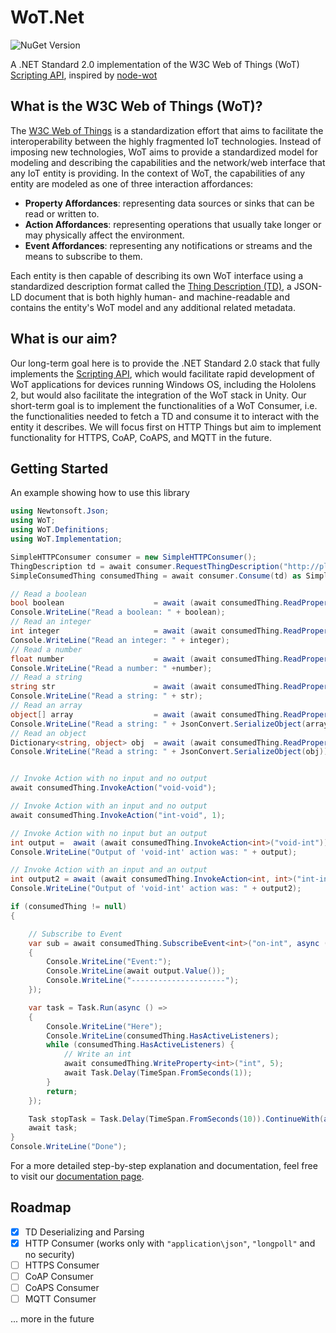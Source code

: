 # WoT.Net

![NuGet Version](https://img.shields.io/nuget/v/WoT.Net)


A .NET Standard 2.0 implementation of the W3C Web of Things (WoT) [Scripting API](https://www.w3.org/TR/wot-scripting-api/), inspired by [node-wot](https://github.com/eclipse-thingweb/node-wot)

## What is the W3C Web of Things (WoT)?
The [W3C Web of Things](https://www.w3.org/WoT/) is a standardization effort that aims to facilitate the interoperability between the highly fragmented IoT technologies.
Instead of imposing new technologies, WoT aims to provide a standardized model for modeling and describing the capabilities and the network/web interface that any 
IoT entity is providing. In the context of WoT, the capabilities of any entity are modeled as one of three interaction affordances:
* **Property Affordances**: representing data sources or sinks that can be read or written to.
* **Action Affordances**: representing operations that usually take longer or may physically affect the environment.
* **Event Affordances**: representing any notifications or streams and the means to subscribe to them.

Each entity is then capable of describing its own WoT interface using a standardized description format called the [Thing Description (TD)](https://www.w3.org/TR/wot-thing-description11/),
a JSON-LD document that is both highly human- and machine-readable and contains the entity's WoT model and any additional related metadata.

## What is our aim?
Our long-term goal here is to provide the .NET Standard 2.0 stack that fully implements the [Scripting API](https://www.w3.org/TR/wot-scripting-api/), which would facilitate
rapid development of WoT applications for devices running Windows OS, including the Hololens 2, but would also facilitate the integration of the WoT stack in Unity.
Our short-term goal is to implement the functionalities of a WoT Consumer, i.e. the functionalities needed to fetch a TD and consume it to interact with the entity it describes.
We will focus first on HTTP Things but aim to implement functionality for HTTPS, CoAP, CoAPS, and MQTT in the future.

## Getting Started
An example showing how to use this library
```csharp
using Newtonsoft.Json;
using WoT;
using WoT.Definitions;
using WoT.Implementation;

SimpleHTTPConsumer consumer = new SimpleHTTPConsumer();
ThingDescription td = await consumer.RequestThingDescription("http://plugfest.thingweb.io:8083/testthing");
SimpleConsumedThing consumedThing = await consumer.Consume(td) as SimpleConsumedThing;

// Read a boolean
bool boolean                    = await (await consumedThing.ReadProperty<bool>("bool")).Value();
Console.WriteLine("Read a boolean: " + boolean);
// Read an integer
int integer                     = await (await consumedThing.ReadProperty<int>("int")).Value();
Console.WriteLine("Read an integer: " + integer);
// Read a number
float number                    = await (await consumedThing.ReadProperty<float>("num")).Value();
Console.WriteLine("Read a number: " +number);
// Read a string
string str                      = await (await consumedThing.ReadProperty<string>("string")).Value();
Console.WriteLine("Read a string: " + str);
// Read an array
object[] array                  = await (await consumedThing.ReadProperty<object[]>("array")).Value();
Console.WriteLine("Read a string: " + JsonConvert.SerializeObject(array));
// Read an object
Dictionary<string, object> obj  = await (await consumedThing.ReadProperty<Dictionary<string, object>>("object")).Value();
Console.WriteLine("Read a string: " + JsonConvert.SerializeObject(obj));


// Invoke Action with no input and no output
await consumedThing.InvokeAction("void-void");

// Invoke Action with an input and no output
await consumedThing.InvokeAction("int-void", 1);

// Invoke Action with no input but an output
int output =  await (await consumedThing.InvokeAction<int>("void-int")).Value();
Console.WriteLine("Output of 'void-int' action was: " + output);

// Invoke Action with an input and an output
int output2 = await (await consumedThing.InvokeAction<int, int>("int-int", 4)).Value();
Console.WriteLine("Output of 'void-int' action was: " + output2);

if (consumedThing != null)
{

    // Subscribe to Event
    var sub = await consumedThing.SubscribeEvent<int>("on-int", async (output) =>
    {
        Console.WriteLine("Event:");
        Console.WriteLine(await output.Value());
        Console.WriteLine("---------------------");
    });

    var task = Task.Run(async () =>
    {
        Console.WriteLine("Here");
        Console.WriteLine(consumedThing.HasActiveListeners);
        while (consumedThing.HasActiveListeners) {
            // Write an int
            await consumedThing.WriteProperty<int>("int", 5);
            await Task.Delay(TimeSpan.FromSeconds(1));
        }
        return;
    });

    Task stopTask = Task.Delay(TimeSpan.FromSeconds(10)).ContinueWith(async (task) => { await sub.Stop(); });
    await task;
}
Console.WriteLine("Done");
```
For a more detailed step-by-step explanation and documentation, feel free to visit our [documentation page](https://tum-esi.github.io/WoT.Net/).

## Roadmap
- [X] TD Deserializing and Parsing 
- [X] HTTP Consumer (works only with `"application\json"`, `"longpoll"` and no security)
- [ ] HTTPS Consumer
- [ ] CoAP Consumer
- [ ] CoAPS Consumer
- [ ] MQTT Consumer

... more in the future
